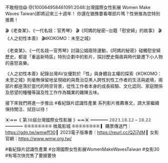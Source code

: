 ---
---
不敢相信😱
@[100064958461091:2048:台灣國際女性影展 Women Make Waves Taiwan]即將迎來三十週年！
你還在猶豫要看哪部片嗎？性勞推為您特別推薦！

🎬《老查某》、《一代名妓：官秀琴》
🎬《阿媽的秘密─台籍「慰安婦」的故事》
🎬《人之初性本善》
🎬《KOKOMO：未至之城》

《老查某》、《一代名妓—官秀琴》討論公娼廢除運動，《阿媽的秘密》碰觸慰安婦歷史，都是「重返新時區」特別企劃中的影片，探討歷史傷痕與時代變遷下小人物的喜怒哀樂。

《人之初性本善》紀錄台灣AV女優對於「性」與身體自主權的探索《KOKOMO：未至之城》則毫無保留地呈現紐約與喬治亞黑人跨性別性工作者的生活與處境，兩部片都座落於當代的時空背景，從性工作者本身的成長經驗、文化認同、家庭關係及慾望的種種等論及性工作作為職業的雜陳五味。

接下來我們將進一步推出 #看紀錄片認識性產業 系列影片推薦專文，請大家繼續保持關注、拭目以待！

▣⇸⇸《 第𝟛𝟘屆台灣國際女性影展 》⇷⇷▣
━━━━ 𝟚𝟘𝟚𝟛.𝟙𝟘.𝟙𝟚 – 𝟙𝟘.𝟚𝟚 ━━━━
⁜⁜⁜⁜⁜⁜⁜⁜  微風影城  ⁜⁜⁜⁜⁜⁜⁜⁜
▎購票傳送門｜https://gdn.tw/wmwff30
▎2023電子版專書｜https://reurl.cc/QZj7dM
▎女影官網｜https://www.wmw.org.tw/

#看紀錄片認識性產業
#台灣國際女性影展WomenMakeWavesTaiwan
#女影30
#有場次快完售了要搶要快
